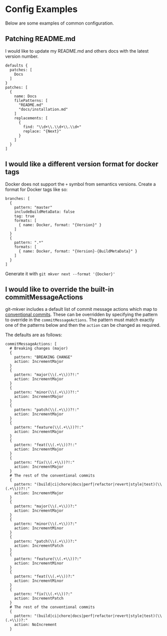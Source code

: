 # Config Examples

Below are some examples of common configuration.

## Patching README.md

I would like to update my README.md and others docs with the latest version number.

```hocon
defaults {
  patches: [
    Docs
  ]
}
patches: [
  {
    name: Docs
    filePatterns: [
      "README.md"
      "docs/installation.md"
    ]
    replacements: [
      {
        find: "\\d+\\.\\d+\\.\\d+"
        replace: "{Next}"
      }
    ]
  }
]
```

## I would like a different version format for docker tags

Docker does not support the `+` symbol from semantics versions. Create a
format for Docker tags like so:

```hocon
branches: [
  {
    pattern: "master"
    includeBuildMetaData: false
    tag: true
    formats: [
      { name: Docker, format: "{Version}" }
    ]
  }
  {
    pattern: ".*"
    formats: [
      { name: Docker, format: "{Version}-{BuildMetaData}" }
    ]
  }
]
```

Generate it with `git mkver next --format '{Docker}'`

## I would like to override the built-in commitMessageActions

git-mkver includes a default list of commit message actions which map to
[conventional commits](https://www.conventionalcommits.org/en/v1.0.0/). These can be overridden by specifying the
pattern to override in the `commitMessageActions`. The pattern must match exactly one of the patterns below and then
the `action` can be changed as required.

The defaults are as follows:

```hcon
commitMessageActions: [
  # Breaking changes (major)
  {
    pattern: "BREAKING CHANGE"
    action: IncrementMajor
  }
  {
    pattern: "major(\\(.+\\))?!:"
    action: IncrementMajor
  }
  {
    pattern: "minor(\\(.+\\))?!:"
    action: IncrementMajor
  }
  {
    pattern: "patch(\\(.+\\))?!:"
    action: IncrementMajor
  }
  {
    pattern: "feature(\\(.+\\))?!:"
    action: IncrementMajor
  }
  {
    pattern: "feat(\\(.+\\))?!:"
    action: IncrementMajor
  }
  {
    pattern: "fix(\\(.+\\))?!:"
    action: IncrementMajor
  }
  # The rest of the conventional commits
  {
    pattern: "(build|ci|chore|docs|perf|refactor|revert|style|test)(\\(.+\\))?!:"
    action: IncrementMajor
  }
  {
    pattern: "major(\\(.+\\))?:"
    action: IncrementMajor
  }
  {
    pattern: "minor(\\(.+\\))?:"
    action: IncrementMinor
  }
  {
    pattern: "patch(\\(.+\\))?:"
    action: IncrementPatch
  }
  {
    pattern: "feature(\\(.+\\))?:"
    action: IncrementMinor
  }
  {
    pattern: "feat(\\(.+\\))?:"
    action: IncrementMinor
  }
  {
    pattern: "fix(\\(.+\\))?:"
    action: IncrementPatch
  }
  # The rest of the conventional commits
  {
    pattern: "(build|ci|chore|docs|perf|refactor|revert|style|test)(\\(.+\\))?:"
    action: NoIncrement
  }
```
